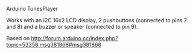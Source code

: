Arduino TunesPlayer

Works with an I2C 16x2 LCD display, 2 pushbuttons (connected to pins 7 and 8) and a buzzer or speaker (connected to pin 9).

Based on http://forum.arduino.cc/index.php?topic=53358.msg381868#msg381868
